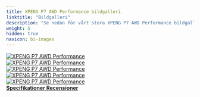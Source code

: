 ```yaml
---
title: XPENG P7 AWD Performance bildgalleri
linktitle: "Bildgalleri"
description: "Se nedan för vårt stora XPENG P7 AWD Performance bildgalleri. Klicka på bilderna för högupplösta versioner."
weight: 5
hidden: true
navicon: bi-images
---
```

<!-- markdownlint-disable MD033 -->
<div class="row" id ="my-gallery">
	<div class="pswp-grid-item col-6 col-md-4">
		<a href="https://media.evkx.net/multimedia/models/xpeng/p7/p7_awd_performance/exterior_1.jpg"
data-pswp-src="https://media.evkx.net/multimedia/models/xpeng/p7/p7_awd_performance/exterior_1.jpg"
data-pswp-width="3000"
data-pswp-height="2000" 
target="_blank">
			<img src="https://media.evkx.net/multimedia/models/xpeng/p7/p7_awd_performance/exterior_1_xst.jpg" alt="XPENG P7 AWD Performance" class="img-fluid " />
		</a>
	</div>
	<div class="pswp-grid-item col-6 col-md-4">
		<a href="https://media.evkx.net/multimedia/models/xpeng/p7/p7_awd_performance/exterior_2.jpg"
data-pswp-src="https://media.evkx.net/multimedia/models/xpeng/p7/p7_awd_performance/exterior_2.jpg"
data-pswp-width="3000"
data-pswp-height="2000" 
target="_blank">
			<img src="https://media.evkx.net/multimedia/models/xpeng/p7/p7_awd_performance/exterior_2_xst.jpg" alt="XPENG P7 AWD Performance" class="img-fluid " />
		</a>
	</div>
	<div class="pswp-grid-item col-6 col-md-4">
		<a href="https://media.evkx.net/multimedia/models/xpeng/p7/p7_awd_performance/main_1.jpg"
data-pswp-src="https://media.evkx.net/multimedia/models/xpeng/p7/p7_awd_performance/main_1.jpg"
data-pswp-width="3000"
data-pswp-height="2000" 
target="_blank">
			<img src="https://media.evkx.net/multimedia/models/xpeng/p7/p7_awd_performance/main_1_xst.jpg" alt="XPENG P7 AWD Performance" class="img-fluid " />
		</a>
	</div>
	<div class="pswp-grid-item col-6 col-md-4">
		<a href="https://media.evkx.net/multimedia/models/xpeng/p7/p7_awd_performance/screens_1.jpg"
data-pswp-src="https://media.evkx.net/multimedia/models/xpeng/p7/p7_awd_performance/screens_1.jpg"
data-pswp-width="2000"
data-pswp-height="1334" 
target="_blank">
			<img src="https://media.evkx.net/multimedia/models/xpeng/p7/p7_awd_performance/screens_1_xst.jpg" alt="XPENG P7 AWD Performance" class="img-fluid " />
		</a>
	</div>
	<div class="pswp-grid-item col-6 col-md-4">
		<a href="https://media.evkx.net/multimedia/models/xpeng/p7/p7_awd_performance/screens_2.jpg"
data-pswp-src="https://media.evkx.net/multimedia/models/xpeng/p7/p7_awd_performance/screens_2.jpg"
data-pswp-width="3000"
data-pswp-height="2000" 
target="_blank">
			<img src="https://media.evkx.net/multimedia/models/xpeng/p7/p7_awd_performance/screens_2_xst.jpg" alt="XPENG P7 AWD Performance" class="img-fluid " />
		</a>
	</div>
</div>
<script type="module">
  import PhotoSwipeLightbox from '/js/photoswipe-lightbox.esm.js';
    const lightbox = new PhotoSwipeLightbox({
       gallery: '#my-gallery',
        children: 'a',
        pswpModule: () => import('/js/photoswipe.esm.js')
    });
lightbox.init();
</script>
<div class="mt-3 mb-3">
<a href="../specifications/" class="text-decoration-none text-black">
<strong><i class="bi-arrow-left"></i> Specifikationer </strong>
</a>
<a href="../reviews/" class="text-decoration-none text-black float-end">
<strong>Recensioner <i class="bi-arrow-right"></i></strong>
</a>
</div>
